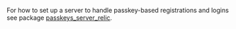 For how to set up a server to handle passkey-based registrations and logins see package [passkeys_server_relic](https://pub.dev/packages/passkeys_server_relic).